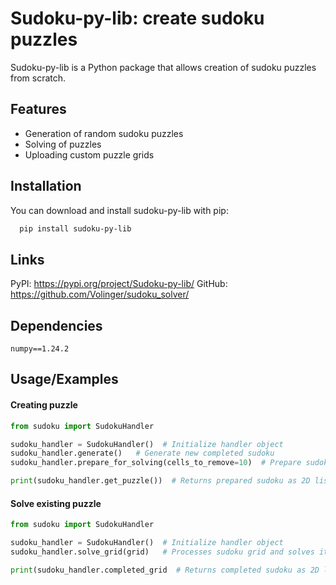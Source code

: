 
# Sudoku-py-lib: create sudoku puzzles

 Sudoku-py-lib is a Python package that allows creation of sudoku puzzles from scratch.

 

## Features

- Generation of random sudoku puzzles
- Solving of puzzles
- Uploading custom puzzle grids



## Installation

You can download and install sudoku-py-lib with pip:

```bash
  pip install sudoku-py-lib
```
  
## Links
PyPI: https://pypi.org/project/Sudoku-py-lib/
GitHub: https://github.com/Volinger/sudoku_solver/

## Dependencies

    numpy==1.24.2
## Usage/Examples
#### Creating puzzle
```python
from sudoku import SudokuHandler 

sudoku_handler = SudokuHandler()  # Initialize handler object
sudoku_handler.generate()   # Generate new completed sudoku
sudoku_handler.prepare_for_solving(cells_to_remove=10)  # Prepare sudoku for solving by removing specified amount of cells.

print(sudoku_handler.get_puzzle())  # Returns prepared sudoku as 2D list
```

#### Solve existing puzzle

```python
from sudoku import SudokuHandler 

sudoku_handler = SudokuHandler()  # Initialize handler object
sudoku_handler.solve_grid(grid)   # Processes sudoku grid and solves it.

print(sudoku_handler.completed_grid  # Returns completed sudoku as 2D list
```
